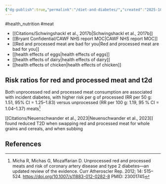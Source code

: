 ```yaml
---
{"dg-publish":true,"permalink":"/diet-and-diabetes/","created":"2025-10-23T17:42:44.190+01:00","updated":"2025-10-23T18:06:08.698+01:00"}
---
```


#health_nutrition  #meat 

- [[Citations/Schwingshackl et al., 2017b\|Schwingshackl et al., 2017b]]
- [[Bryant Confidential/CAWF NHS report MOC\|CAWF NHS report MOC]]
- [[Red and processed meat are bad for you\|Red and processed meat are bad for you]]
- [[health effects of eggs\|health effects of eggs]]
- [[health effects of dairy\|health effects of dairy]]
- [[health effects of chicken\|health effects of chicken]]

## Risk ratios for red and processed meat and t2d
Both unprocessed red and processed meat consumption are associated with incident diabetes, with higher risk per g of processed (RR per 50 g: 1.51, 95% CI = 1.25–1.83) versus unprocessed (RR per 100 g: 1.19, 95 % CI = 1.04–1.37) meats[^1]

[[Citations/Neuenschwander et al., 2023\|Neuenschwander et al., 2023]] found reduced T2D when swapping red and processed meat for whole grains and cereals, and when subbing 

## References
[^1]: Micha R, Michas G, Mozaffarian D. Unprocessed red and processed meats and risk of coronary artery disease and type 2 diabetes—an updated review of the evidence. Curr Atheroscler Rep. 2012; 14: 515–524. https://doi.org/10.1007/s11883-012-0282-8 PMID: 23001745
